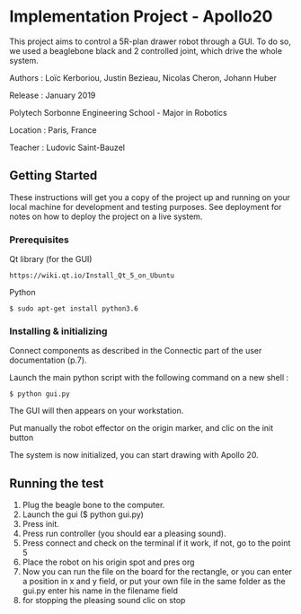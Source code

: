 # Implementation Project - Apollo20

This project aims to control a 5R-plan drawer robot through a GUI. To do so, we used a beaglebone black and 2 controlled joint, which drive the whole system.


Authors : Loïc Kerboriou, Justin Bezieau, Nicolas Cheron, Johann Huber

Release : January 2019

Polytech Sorbonne Engineering School - Major in Robotics

Location : Paris, France

Teacher : Ludovic Saint-Bauzel


## Getting Started

These instructions will get you a copy of the project up and running on your local machine for development and testing purposes. See deployment for notes on how to deploy the project on a live system.

### Prerequisites

Qt library (for the GUI)

```
https://wiki.qt.io/Install_Qt_5_on_Ubuntu
```
Python

```
$ sudo apt-get install python3.6
```


### Installing & initializing 

Connect components as described in the Connectic part of the user documentation (p.7).

Launch the main python script with the following command on a new shell :

```
$ python gui.py
```

The GUI will then appears on your workstation. 

Put manually the robot effector on the origin marker, and clic on the init button

The system is now initialized, you can start drawing with Apollo 20.


## Running the test

1) Plug the beagle bone to the computer.
2) Launch the gui ($ python gui.py)
3) Press init.
4) Press run controller (you should ear a pleasing sound).
5) Press connect and check on the terminal if it work, if not, go to the point 5
6) Place the robot on his origin spot and pres org
7) Now you can run the file on the board for the rectangle, or you can enter a position in x and y field, or put your own file in the same folder as the gui.py enter his name in the filename field
8) for stopping the pleasing sound clic on stop

